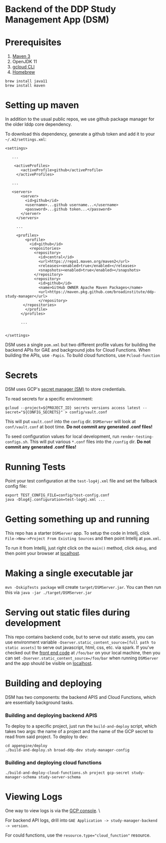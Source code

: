 # Backend of the DDP Study Management App (DSM)

# Prerequisites
1. [Maven 3](https://maven.apache.org/download.cgi)
2. OpenJDK 11
3. [gcloud CLI](https://cloud.google.com/sdk)
4. [Homebrew](https://brew.sh/)
```
brew install java11
brew install maven
```

# Setting up maven
In addition to the usual public repos, we use github package manager for the older lddp core dependency.

To download this dependency, generate a github token and add it to your `~/.m2/settings.xml`:

````
<settings>
   
   ...
   
    <activeProfiles>
       <activeProfile>github</activeProfile>
     </activeProfiles>
   
   ...
   
   <servers>
       <server>
         <id>github</id>
         <username>...github username...</username>
         <password>...github token...</password>
       </server>
     </servers>
     
     ...
     
     <profiles>
         <profile>
           <id>github</id>
           <repositories>
             <repository>
               <id>central</id>
               <url>https://repo1.maven.org/maven2</url>
               <releases><enabled>true</enabled></releases>
               <snapshots><enabled>true</enabled></snapshots>
             </repository>
             <repository>
               <id>github</id>
               <name>GitHub OWNER Apache Maven Packages</name>
               <url>https://maven.pkg.github.com/broadinstitute/ddp-study-manager</url>
               </repository>
     	</repositories>
         </profile>
       </profiles>
       
       ...
       
       
</settings>

````

DSM uses a single `pom.xml` but two different profile values for building the backend APIs
for GAE and background jobs for Cloud Functions.  When building the APIs, use `-Papis`.  To 
build cloud functions, use `Pcloud-function`

# Secrets
DSM uses GCP's [secret manager (SM)](https://cloud.google.com/secret-manager) to store credentials.

To read secrets for a specific environment:
```
gcloud --project=${PROJECT_ID} secrets versions access latest --secret="${CONFIG_SECRETS}" > config/vault.conf
```
This will put `vault.conf` into the `config` dir.  `DSMServer` will look at `conf/vault.conf` at boot time.  **Do not
commit any generated .conf files!**

To seed configuration values for local development, run `render-testing-configs.sh`.   This will put
various `*.conf` files into the `/config` dir.  **Do not commit any generated .conf files!**

# Running Tests
Point your test configuration at the `test-log4j.xml` file and set the fallback config file:

```
export TEST_CONFIG_FILE=config/test-config.conf
java -Dlog4j.configuration=test-log4j.xml ...
```


# Getting something up and running
This repo has a starter `DSMServer` app.  To setup the code in Intellj, click `File->New->Project From Existing Sources`
and then point Intellij at `pom.xml`.

To run it from Intellij, just right click on the `main()` method, click `debug`,
and then point your browser at [localhost](http://localhost:4567).

# Making a single executable jar
`mvn -DskipTests package` will create `target/DSMServer.jar`.  You can then run this via `java -jar ./target/DSMServer.jar`

# Serving out static files during development
This repo contains backend code, but to serve out static assets, you can use environment variable `-Dserver.static_content_source=[full path to static assets]`
to serve out javascript, html, css, etc. via spark.  If you've checked out the [front end code](https://github.com/broadinstitute/ddp-dsm-ui) at `/foo/bar`
on your local machine, then you can set `-Dserver.static_content_source=/foo/bar` when running `DSMServer` and the app should be visible on
[localhost](http://localhost:4567).

# Building and deploying
DSM has two components: the backend APIS and Cloud Functions, which are essentially background tasks.

### Building and deploying backend APIS

To deploy to a specific project, just run the `build-and-deploy` script, which takes two args: the name of a project and the name
of the GCP secret to read from said project.  To deploy to dev:

```
cd appengine/deploy
./build-and-deploy.sh broad-ddp-dev study-manager-config
```

### Building and deploying cloud functions
 ```
 ./build-and-deploy-cloud-functions.sh project gcp-secret study-manager-schema study-server-schema
 ```


# Viewing Logs
One way to view logs is via the [GCP console](https://console.cloud.google.com/logs/viewer).  \


For backend API logs, drill into `GAE Application -> study-manager-backend -> version`.

For could functions, use the `resource.type="cloud_function"` resource.
